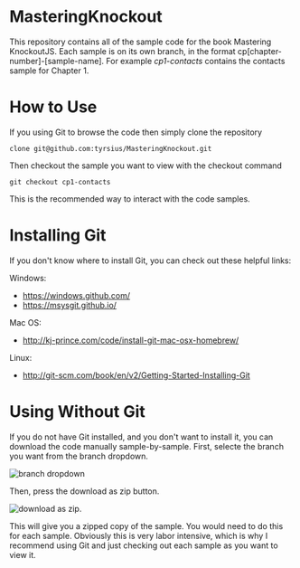 MasteringKnockout
=================

This repository contains all of the sample code for the book Mastering KnockoutJS. Each sample is on its own branch, in the format cp[chapter-number]-[sample-name]. For example *cp1-contacts* contains the contacts sample for Chapter 1. 


How to Use
===

If you using Git to browse the code then simply clone the repository

`clone git@github.com:tyrsius/MasteringKnockout.git`

Then checkout the sample you want to view with the checkout command

`git checkout cp1-contacts`

This is the recommended way to interact with the code samples.

Installing Git
===
If you don't know where to install Git, you can check out these helpful links:

Windows:
* https://windows.github.com/
* https://msysgit.github.io/

Mac OS:
* http://kj-prince.com/code/install-git-mac-osx-homebrew/

Linux:
* http://git-scm.com/book/en/v2/Getting-Started-Installing-Git

Using Without Git
===

If you do not have Git installed, and you don't want to install it, you can download the code manually sample-by-sample. First, selecte the branch you want from the branch dropdown.

![branch dropdown](http://i.imgur.com/e9jTQad.png)


Then, press the download as zip button.

![download as zip](http://i.imgur.com/qQpYSrK.png).

This will give you a zipped copy of the sample. You would need to do this for each sample. Obviously this is very labor intensive, which is why I recommend using Git and just checking out each sample as you want to view it.
